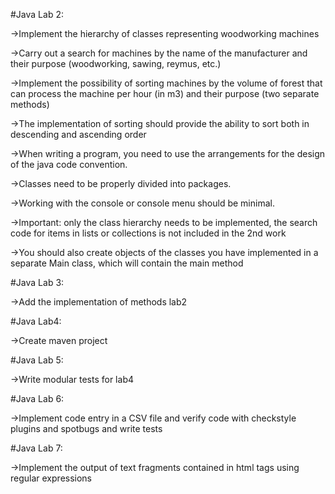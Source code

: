 #Java Lab 2:

->Implement the hierarchy of classes representing woodworking machines

->Carry out a search for machines by the name of the manufacturer and their purpose (woodworking, sawing, reymus, etc.)

->Implement the possibility of sorting machines by the volume of forest that can process the machine per hour (in m3) and their purpose (two separate methods)

->The implementation of sorting should provide the ability to sort both in descending and ascending order

->When writing a program, you need to use the arrangements for the design of the java code convention.

->Classes need to be properly divided into packages.

->Working with the console or console menu should be minimal.

->Important: only the class hierarchy needs to be implemented, the search code for items in lists or collections is not included in the 2nd work

->You should also create objects of the classes you have implemented in a separate Main class, which will contain the main method

#Java Lab 3:

->Add the implementation of methods lab2

#Java Lab4:

->Create maven project

#Java Lab 5:

->Write modular tests for lab4

#Java Lab 6:

->Implement code entry in a CSV file and verify code with checkstyle plugins and spotbugs and write tests

#Java Lab 7:

->Implement the output of text fragments contained in html tags using regular expressions